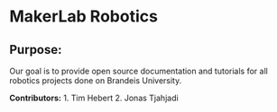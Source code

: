 # MakerLab Robotics

## Purpose:
Our goal is to provide open source documentation and tutorials for all robotics projects done on Brandeis University.

**Contributors:**
        1. Tim Hebert
        2. Jonas Tjahjadi
        

